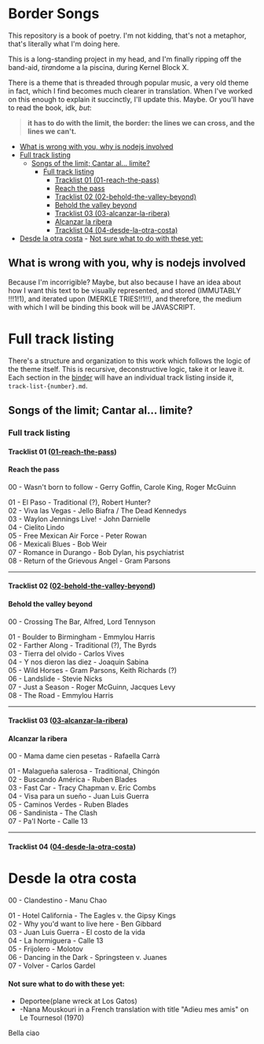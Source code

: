 # Border Songs

This repository is a book of poetry. I'm not kidding, that's not a metaphor, that's literally what I'm doing here.

This is a long-standing project in my head, and I'm finally ripping off the band-aid, *tira*ndome a la piscina, during Kernel Block X.

There is a theme that is threaded through popular music, a very old theme in fact, which I find becomes much clearer in translation. When I've worked on this enough to explain it succinctly, I'll update this. Maybe. Or you'll have to read the book, idk, *but*:

>
> **it has to do with the limit, the border: the lines we can cross, and the lines we can't.**
>

<!-- START doctoc generated TOC please keep comment here to allow auto update -->
<!-- DON'T EDIT THIS SECTION, INSTEAD RE-RUN doctoc TO UPDATE -->

  - [What is wrong with you, why is nodejs involved](#what-is-wrong-with-you-why-is-nodejs-involved)
- [Full track listing](#full-track-listing)
  - [Songs of the limit; Cantar al... limite?](#songs-of-the-limit-cantar-al-limite)
    - [Full track listing](#full-track-listing-1)
      - [Tracklist 01 (01-reach-the-pass)](#tracklist-01-01-reach-the-pass)
      - [Reach the pass](#reach-the-pass)
      - [Tracklist 02 (02-behold-the-valley-beyond)](#tracklist-02-02-behold-the-valley-beyond)
      - [Behold the valley beyond](#behold-the-valley-beyond)
      - [Tracklist 03 (03-alcanzar-la-ribera)](#tracklist-03-03-alcanzar-la-ribera)
      - [Alcanzar la ribera](#alcanzar-la-ribera)
      - [Tracklist 04 (04-desde-la-otra-costa)](#tracklist-04-04-desde-la-otra-costa)
- [Desde la otra costa](#desde-la-otra-costa)
      - [Not sure what to do with these yet:](#not-sure-what-to-do-with-these-yet)

<!-- END doctoc generated TOC please keep comment here to allow auto update -->

## What is wrong with you, why is nodejs involved

Because I'm incorrigible? Maybe, but also because I have an idea about how I want this text to be visually represented, and stored (IMMUTABLY !!!1!1), and iterated upon (MERKLE TRIES!!1!!), and therefore, the medium with which I will be binding this book will be JAVASCRIPT.

# Full track listing

There's a structure and organization to this work which follows the logic of the theme itself. This is recursive, deconstructive logic, take it or leave it. Each section in the [binder](./binder/) will have an individual track listing inside it, `track-list-{number}.md`. 

## Songs of the limit; Cantar al... limite?

<!-- BEGIN FULL TRACKLIST -->

### Full track listing

#### Tracklist 01 ([01-reach-the-pass](./binder/01-reach-the-pass))

#### Reach the pass
00 - Wasn't born to follow - Gerry Goffin, Carole  King, Roger McGuinn

01 - El Paso - Traditional (?), Robert Hunter?  
02 - Viva las Vegas - Jello Biafra / The Dead Kennedys  
03 - Waylon Jennings Live! - John Darnielle  
04 - Cielito Lindo  
05 - Free Mexican Air Force - Peter Rowan  
06 - Mexicali Blues - Bob Weir  
07 - Romance in Durango - Bob Dylan, his psychiatrist  
08 - Return of the Grievous Angel - Gram Parsons

---

#### Tracklist 02 ([02-behold-the-valley-beyond](./binder/02-behold-the-valley-beyond))

#### Behold the valley beyond
00 - Crossing The Bar, Alfred, Lord Tennyson

01 - Boulder to Birmingham - Emmylou Harris  
02 - Farther Along - Traditional (?), The Byrds  
03 - Tierra del olvido - Carlos Vives  
04 - Y nos dieron las diez - Joaquin Sabina  
05 - Wild Horses - Gram Parsons, Keith Richards (?)  
06 - Landslide - Stevie Nicks  
07 - Just a Season - Roger McGuinn, Jacques Levy  
08 - The Road - Emmylou Harris

---

#### Tracklist 03 ([03-alcanzar-la-ribera](./binder/03-alcanzar-la-ribera))

#### Alcanzar la ribera
00 - Mama dame cien pesetas - Rafaella Carrà  

01 - Malagueña salerosa - Traditional, Chingón  
02 - Buscando América - Ruben Blades  
03 - Fast Car - Tracy Chapman v. Eric Combs  
04 - Visa para un sueño - Juan Luis Guerra  
05 - Caminos Verdes - Ruben Blades  
06 - Sandinista - The Clash  
07 - Pa'l Norte - Calle 13

---

#### Tracklist 04 ([04-desde-la-otra-costa](./binder/04-desde-la-otra-costa))

# Desde la otra costa
00 - Clandestino - Manu Chao
 
01 - Hotel California - The Eagles v. the Gipsy Kings  
02 - Why you'd want to live here - Ben Gibbard  
03 - Juan Luis Guerra - El costo de la vida  
04 - La hormiguera - Calle 13  
05 - Frijolero - Molotov  
06 - Dancing in the Dark - Springsteen v. Juanes  
07 - Volver - Carlos Gardel

<!-- END FULL TRACKLIST -->

#### Not sure what to do with these yet:
- Deportee(plane wreck at Los Gatos)
- -Nana Mouskouri in a French translation with title "Adieu mes amis" on Le Tournesol (1970)

Bella ciao